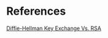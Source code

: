 # References

[Diffie-Hellman Key Exchange Vs. RSA](https://www.encryptionconsulting.com/diffie-hellman-key-exchange-vs-rsa/)